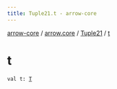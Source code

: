 ```yaml
---
title: Tuple21.t - arrow-core
---
```


[arrow-core](../../index.html) / [arrow.core](../index.html) / [Tuple21](index.html) / [t](./t.html)

# t

`val t: `[`T`](index.html#T)